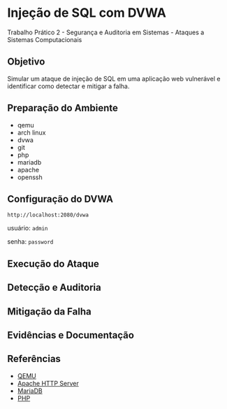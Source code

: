 # Injeção de SQL com DVWA

Trabalho Prático 2 - Segurança e Auditoria em Sistemas - Ataques a Sistemas Computacionais

## Objetivo

Simular um ataque de injeção de SQL em uma aplicação web vulnerável e identificar como detectar e mitigar a falha.

## Preparação do Ambiente

- qemu
- arch linux
- dvwa
- git
- php
- mariadb
- apache
- openssh

## Configuração do DVWA

`http://localhost:2080/dvwa`

usuário: `admin`

senha: `password`

## Execução do Ataque

## Detecção e Auditoria

## Mitigação da Falha

## Evidências e Documentação

## Referências

- [QEMU](https://wiki.archlinux.org/title/QEMU)
- [Apache HTTP Server](https://wiki.archlinux.org/title/Apache_HTTP_Server)
- [MariaDB](https://wiki.archlinux.org/title/MariaDB)
- [PHP](https://wiki.archlinux.org/title/PHP)
